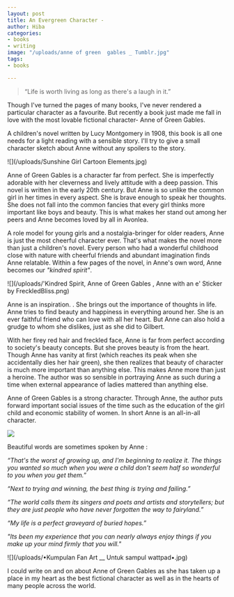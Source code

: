 ```yaml
---
layout: post
title: An Evergreen Character -
author: Hiba
categories:
- books
- writing
image: "/uploads/anne of green  gables _ Tumblr.jpg"
tags:
- books

---
```

> “Life is worth living as long as there's a laugh in it.”

Though  I've turned the pages of many books, I've never rendered a particular character as a favourite. But recently a book just made me fall in love with the most lovable fictional character- Anne of Green Gables.

A children's novel written by Lucy Montgomery in 1908, this book is all one needs for a light reading with a sensible story. I'll try to give a small character sketch about Anne without any spoilers to the story.

![](/uploads/Sunshine Girl Cartoon Elements.jpg)

Anne of Green Gables is a character far from perfect. She is imperfectly adorable with her cleverness and lively attitude with a deep passion. This novel is written in the early 20th century. But Anne is so unlike the common girl in her times in every aspect. She is brave enough to speak her thoughts. She does not fall into the common fancies that every girl thinks more important like boys and beauty. This is what makes her stand out among her peers and Anne becomes loved by all in Avonlea.

A role model for young girls and a nostalgia-bringer for older readers, Anne is just the most cheerful character ever. That's what makes the novel more than just a children's novel. Every person who had a wonderful childhood close with nature with cheerful friends and abundant imagination finds Anne relatable. Within a few pages of the novel, in Anne's own word, Anne becomes our _"kindred spirit"_.

!\[\](/uploads/'Kindred Spirit, Anne of Green Gables , Anne with an e' Sticker by FreckledBliss.png)

Anne is an inspiration. . She brings out the importance of thoughts in life. Anne tries to find beauty and happiness in everything around her. She is an ever faithful friend who can love with all her heart. But Anne can also hold a grudge to whom she dislikes, just as she did to Gilbert.

With her firey red hair and freckled face, Anne is far from perfect according to society's beauty concepts. But she proves beauty is from the heart. Though Anne has vanity at first (which reaches its peak when she accidentally dies her hair green), she then realizes that beauty of character is much more important than anything else. This makes Anne more than just a heroine. The author was so sensible in portraying Anne as such during a time when external appearance of ladies mattered than anything else.

Anne of Green Gables is a strong character. Through Anne, the author puts forward important social issues of the time such as the education of the girl child and economic stability of women. In  short Anne is an all-in-all character.

![](/uploads/🌺.jpg)

Beautiful words are sometimes spoken by Anne :

_“That's the worst of growing up, and I'm beginning to realize it. The things you wanted so much when you were a child don't seem half so wonderful to you when you get them.”_

_“Next to trying and winning, the best thing is trying and failing.”_

_“The world calls them its singers and poets and artists and storytellers; but they are just people who have never forgotten the way to fairyland.”_

_“My life is a perfect graveyard of buried hopes.”_

_"Its been my experience that you can nearly always enjoy things if you make up your mind firmly that you will."_

![](/uploads/•Kumpulan Fan Art __ Untuk sampul wattpad•.jpg)

I could write on and on about Anne of Green Gables as she has taken up a place in my heart as the best fictional character as well as in the hearts of many people across the world.